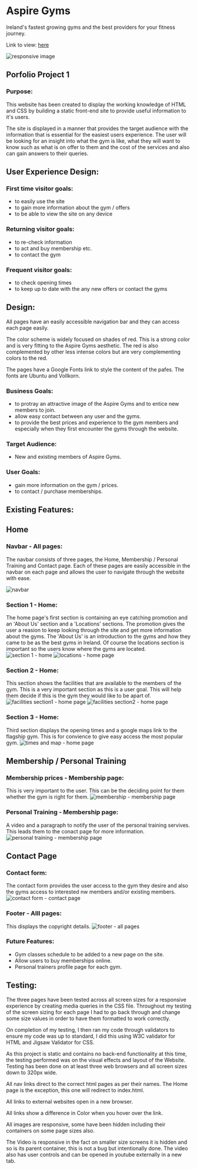 # Aspire Gyms

Ireland's fastest growing gyms and the best providers for your fitness journey. 

Link to view: [here](https://aoifeanngray.github.io/ASPIREGYMS/)

![responsive image](https://user-images.githubusercontent.com/84388121/125202567-07caab00-e26c-11eb-993e-2db5c5de5a2e.JPG)

## Porfolio Project 1 
### Purpose: 
This website has been created to display the working knowledge of HTML and CSS by building a static front-end site to provide useful information to it's users.

The site is displayed in a manner that provides the target audience with the information
that is essential for the easiest users experience. The user will be looking for an insight into what the gym is like, what they will want to know such as what is on offer to them and the cost of the services and also can gain answers to their queries. 

## User Experience Design: 
### First time visitor goals: 
- to easily use the site 
- to gain more information about the gym / offers
- to be able to view the site on any device 

### Returning visitor goals:
- to re-check information 
- to act and buy membership etc. 
- to contact the gym 

### Frequent visitor goals: 
- to check opening times 
- to keep up to date with the any new offers or contact the gyms

## Design: 
All pages have an easily accessible navigation bar and they can access each page easily. 

The color scheme is widely focused on shades of red. This is a strong color and is very fitting to the Aspire Gyms aesthetic. The red is also complemented by other less intense colors but are very complementing colors to the red. 

The pages have a Google Fonts link to style the content of the pafes. The fonts are Ubuntu and Vollkorn.

### Business Goals: 
- to protray an attractive image of the Aspire Gyms and to entice new members to join. 
- allow easy contact between any user and the gyms.
- to provide the best prices and experience to the gym members and especially when they first encounter the gyms through the website. 

### Target Audience:
- New and existing members of Aspire Gyms. 

### User Goals: 
- gain more information on the gym / prices. 
- to contact / purchase memberships.

## Existing Features: 
## Home

### Navbar - All pages:
The navbar consists of three pages, the Home, Membership / Personal Training and Contact page. 
Each of these pages are easily accessible in the navbar on each page and allows the user to navigate through the website with ease. 

![navbar](https://user-images.githubusercontent.com/84388121/125211273-19787680-e29d-11eb-99e2-c1407a62c089.JPG)

### Section 1 - Home: 

The home page's first section is containing an eye catching promotion and an 'About Us' section and a 'Locations' sections. 
The promotion gives the user a reasion to keep looking through the site and get more information about the gyms. The 'About Us' is an introduction to the gyms and how they came to be as the best gyms in Ireland. Of course the locations section is important so the users know where the gyms are located. 
![section 1 - home](https://user-images.githubusercontent.com/84388121/125211874-855cde00-e2a1-11eb-8b81-5c1ecd13a02b.JPG)
![locations - home page](https://user-images.githubusercontent.com/84388121/125211902-b3dab900-e2a1-11eb-9194-a5e39a5d3dcb.JPG)

### Section 2 - Home: 

This section shows the facilities that are available to the members of the gym. This is a very important section as this is a user goal. This will help them decide if this is the gym they would like to be apart of. 
![facilities section1 - home page](https://user-images.githubusercontent.com/84388121/125211979-1df35e00-e2a2-11eb-9d9b-cded58166512.JPG)
![facilities section2 - home page](https://user-images.githubusercontent.com/84388121/125212065-c6a1bd80-e2a2-11eb-81f6-a7897433ad2a.JPG)

### Section 3 - Home:
Third section displays the opening times and a google maps link to the flagship gym. This is for convience to give easy access the most popular gym. 
![times and map - home page](https://user-images.githubusercontent.com/84388121/125212251-f30a0980-e2a3-11eb-86e4-221f38a2985a.JPG)

## Membership / Personal Training
### Membership prices - Membership page:
This is very important to the user. This can be the deciding point for them whether the gym is right for them. 
![membership - membership page](https://user-images.githubusercontent.com/84388121/125212443-57799880-e2a5-11eb-87bc-1d0299fcd725.JPG)

### Personal Training - Membership page: 
A video and a paragraph to notify the user of the personal training servives. This leads them to the conact page for more information. 
![personal training - membership page](https://user-images.githubusercontent.com/84388121/125212719-4b8ed600-e2a7-11eb-9bf7-c84b8249b898.JPG)

## Contact Page
### Contact form:
The contact form provides the user access to the gym they desire and also the gyms access to interested nw members and/or existing members.
![contact form - contact page](https://user-images.githubusercontent.com/84388121/125212910-5138eb80-e2a8-11eb-93a6-b0f6220d732f.JPG)

### Footer - Alll pages:
This displays the copyright details. 
![footer - all pages](https://user-images.githubusercontent.com/84388121/125212359-c9051700-e2a4-11eb-9267-5019ce7eebc9.JPG)

### Future Features: 
- Gym classes schedule to be added to a new page on the site. 
- Allow users to buy memberships online.
- Personal trainers profile page for each gym.

## Testing:
The three pages have been tested across all screen sizes for a responsive experience by creating media queries in the CSS file. Throughout my testing of the screen sizing for each page I had to go back through and change some size values in order to have them formatted to work correctly.

On completion of my testing, I then ran my code through validators to ensure my code was up to standard, I did this using W3C validator for HTML and Jigsaw Validator for CSS.

As this project is static and contains no back-end functionality at this time, the testing performed was on the visual effects and layout of the Website. Testing has been done on at least three web browsers and all screen sizes down to 320px wide.

All nav links direct to the correct html pages as per their names. The Home page is the exception, this one will redirect to index.html.

All links to external websites open in a new browser.

All links show a difference in Color when you hover over the link.

All images are responsive, some have been hidden including their containers on some page sizes also.

The Video is responsive in the fact on smaller size screens it is hidden and so is its parent container, this is not a bug but intentionally done. The video also has user controls and can be opened in youtube externally in a new tab.